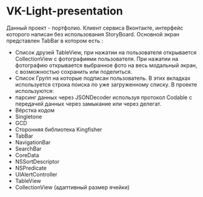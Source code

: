 # VK-Light-presentation
Данный проект - портфолио.
Клиент сервиса Вконтакте, интерфейс которого написан без использования StoryBoard.
Основной экран представлен TabBar в котором есть :
- Список друзей TableView, при нажатии на пользователя открывается CollectionView с фотографиями пользователя. 
При нажатии на фотографию открывается выбранное фото на весь модальный экран, с возможностью сохранить или поделиться.
- Список Групп на которые подписан пользователь.
В этих вкладках используется строка поиска по уже загруженному списку.
В проекте используются: 
- парсинг данных через JSONDecoder используя протокол Codable с передачей данных через замыкание или через делегат.
- Вёрстка кодом
- Singletone
- GCD
- Сторонняя библиотека Kingfisher
- TabBar
- NavigationBar
- SearchBar
- CoreData
- NSSortDescriptor
- NSPredicate
- UIAlertController
- TableView
- CollectionView (адаптивный размер ячейки)
